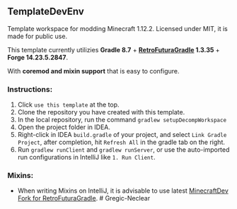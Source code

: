 ## TemplateDevEnv

Template workspace for modding Minecraft 1.12.2. Licensed under MIT, it is made for public use.

This template currently utilizies **Gradle 8.7** + **[RetroFuturaGradle](https://github.com/GTNewHorizons/RetroFuturaGradle) 1.3.35** + **Forge 14.23.5.2847**.

With **coremod and mixin support** that is easy to configure.

### Instructions:

1. Click `use this template` at the top.
2. Clone the repository you have created with this template.
3. In the local repository, run the command `gradlew setupDecompWorkspace`
4. Open the project folder in IDEA.
5. Right-click in IDEA `build.gradle` of your project, and select `Link Gradle Project`, after completion, hit `Refresh All` in the gradle tab on the right.
6. Run `gradlew runClient` and `gradlew runServer`, or use the auto-imported run configurations in IntelliJ like `1. Run Client`.

### Mixins:

- When writing Mixins on IntelliJ, it is advisable to use latest [MinecraftDev Fork for RetroFuturaGradle](https://github.com/eigenraven/MinecraftDev/releases).
#   G r e g i c - N e c l e a r  
 